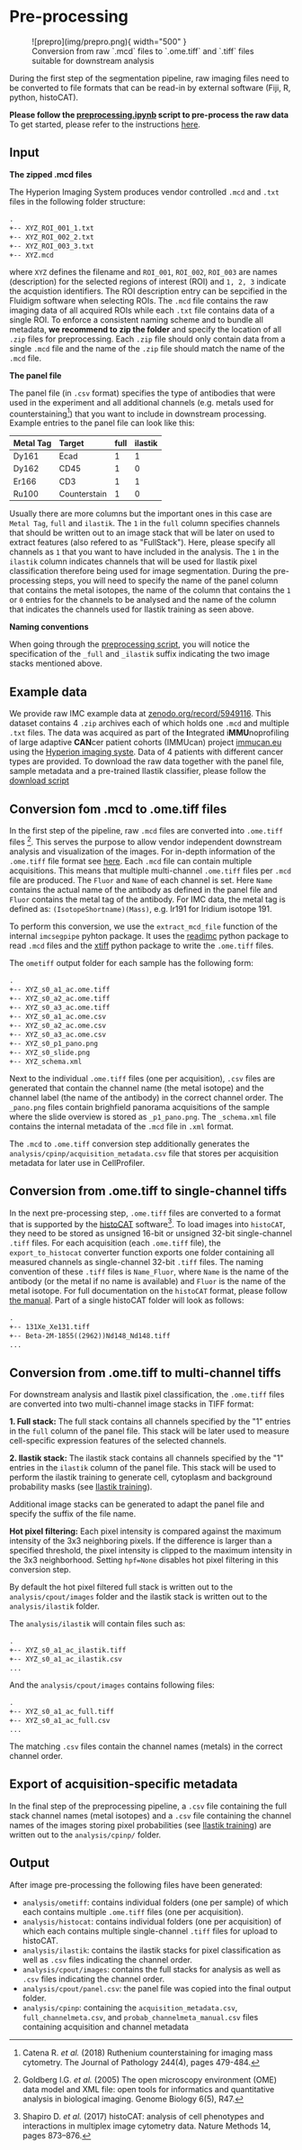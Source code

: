 # Pre-processing

<figure markdown>
  ![prepro](img/prepro.png){ width="500" }
  <figcaption>Conversion from raw `.mcd` files to `.ome.tiff` and `.tiff` files suitable for downstream analysis</figcaption>
</figure>

During the first step of the segmentation pipeline, raw imaging files need to be converted to file formats that can be read-in by external software (Fiji, R, python, histoCAT).

**Please follow the [preprocessing.ipynb](https://github.com/BodenmillerGroup/ImcSegmentationPipeline/blob/main/scripts/imc_preprocessing.ipynb) script to pre-process the raw data**
To get started, please refer to the instructions [here](index.md).

## Input

**The zipped .mcd files**

The Hyperion Imaging System produces vendor controlled `.mcd` and `.txt` files in the following folder structure:

```
.
+-- XYZ_ROI_001_1.txt
+-- XYZ_ROI_002_2.txt
+-- XYZ_ROI_003_3.txt
+-- XYZ.mcd
```

where `XYZ` defines the filename and `ROI_001`, `ROI_002`, `ROI_003` are names (description) for the selected regions of interest (ROI) and `1, 2, 3` indicate the acquistion identifiers. 
The ROI description entry can be sepcified in the Fluidigm software when selecting ROIs.
The `.mcd` file contains the raw imaging data of all acquired ROIs while each `.txt` file contains data of a single ROI.
To enforce a consistent naming scheme and to bundle all metadata, **we recommend to zip the folder** and specify the location of all `.zip` files for preprocessing. Each `.zip` file should only contain data from a single `.mcd` file and the name of the `.zip` file should match the name  of the `.mcd` file.

**The panel file**

The panel file (in `.csv` format) specifies the type of antibodies that were used in the experiment and all additional channels (e.g. metals used for counterstaining[^fn1]) that you want to include in downstream processing.
Example entries to the panel file can look like this:

|  Metal Tag | Target          | full | ilastik |
|  :---      | :---            | :--- | :---    | 
|  Dy161     | Ecad            | 1    | 1       |
|  Dy162     | CD45            | 1    | 0       |
|  Er166     | CD3             | 1    | 1       |
|  Ru100     | Counterstain    | 1    | 0       |

Usually there are more columns but the important ones in this case are `Metal Tag`, `full` and `ilastik`.
The `1` in the `full` column specifies channels that should be written out to an image stack that will be later on used to extract features (also refered to as "FullStack"). 
Here, please specify all channels as `1` that you want to have included in the analysis.
The `1` in the `ilastik` column indicates channels that will be used for Ilastik pixel classification therefore being used for image segmentation.
During the pre-processing steps, you will need to specify the name of the panel column that contains the metal isotopes, the name of the column that contains the `1` or `0` entries for the channels to be analysed and the name of the column that indicates the channels used for Ilastik training as seen above.

**Naming conventions**

When going through the [preprocessing script](https://github.com/BodenmillerGroup/ImcSegmentationPipeline/blob/main/scripts/imc_preprocessing.ipynb), you will notice the specification of the `_full` and `_ilastik` suffix indicating the two image stacks mentioned above.

## Example data

We provide raw IMC example data at [zenodo.org/record/5949116](https://zenodo.org/record/5949116). This dataset contains 4 `.zip` archives each of which holds one `.mcd` and multiple `.txt` files. The data was acquired as part of the **I**ntegrated i**MMU**noprofiling of large adaptive **CAN**cer patient cohorts (IMMUcan) project [immucan.eu](https://immucan.eu) using the [Hyperion imaging syste](www.fluidigm.com/products-services/instruments/hyperion). Data of 4 patients with different cancer types are provided. To download the raw data together with the panel file, sample metadata and a pre-trained Ilastik classifier, please follow the [download script](https://github.com/BodenmillerGroup/ImcSegmentationPipeline/blob/main/scripts/download_examples.ipynb)

## Conversion fom .mcd to .ome.tiff files

In the first step of the pipeline, raw `.mcd` files are converted into `.ome.tiff` files [^fn2].
This serves the purpose to allow vendor independent downstream analysis and visualization of the images.
For in-depth information of the `.ome.tiff` file format see [here](https://www.openmicroscopy.org/Schemas/Documentation/Generated/OME-2016-06/ome.html). 
Each `.mcd` file can contain multiple acquisitions. This means that multiple multi-channel `.ome.tiff` files per `.mcd` file are produced. 
The `Fluor` and `Name` of each channel is set.
Here `Name` contains the actual name of the antibody as defined in the panel file and `Fluor` contains the metal tag of the antibody.
For IMC data, the metal tag is defined as: `(IsotopeShortname)(Mass)`, e.g. Ir191 for Iridium
isotope 191.

To perform this conversion, we use the `extract_mcd_file` function of the internal `imcsegpipe` pyhton package.
It uses the [readimc](https://github.com/BodenmillerGroup/readimc) python package to read `.mcd` files and the [xtiff](https://github.com/BodenmillerGroup/xtiff) python package to write the `.ome.tiff` files.

The `ometiff` output folder for each sample has the following form:

```
.
+-- XYZ_s0_a1_ac.ome.tiff
+-- XYZ_s0_a2_ac.ome.tiff
+-- XYZ_s0_a3_ac.ome.tiff
+-- XYZ_s0_a1_ac.ome.csv
+-- XYZ_s0_a2_ac.ome.csv
+-- XYZ_s0_a3_ac.ome.csv
+-- XYZ_s0_p1_pano.png
+-- XYZ_s0_slide.png
+-- XYZ_schema.xml
```

Next to the individual `.ome.tiff` files (one per acquisition), `.csv` files are generated that contain the channel name (the metal isotope) and the channel label (the name of the antibody) in the correct channel order.
The `_pano.png` files contain brighfield panorama acquisitions of the sample where the slide overview is stored as `_p1_pano.png`. The `_schema.xml` file contains the internal metadata of the `.mcd` file in `.xml` format.

The `.mcd` to `.ome.tiff` conversion step additionally generates the `analysis/cpinp/acquisition_metadata.csv` file that stores per acquisition metadata for later use in CellProfiler.

## Conversion from .ome.tiff to single-channel tiffs

In the next pre-processing step, `.ome.tiff` files are converted to a format that is supported by the [histoCAT](https://bodenmillergroup.github.io/histoCAT/) software[^fn3].
To load images into `histoCAT`, they need to be stored as unsigned 16-bit or unsigned 32-bit single-channel `.tiff` files. 
For each acquisition (each `.ome.tiff` file), the `export_to_histocat` converter function exports one folder containing all measured channels as single-channel 32-bit `.tiff` files.
The naming convention of these `.tiff` files is `Name_Fluor`, where `Name` is the name of the antibody (or the metal if no name is available) and `Fluor` is the name of the metal isotope.
For full documentation on the `histoCAT` format, please follow [the manual](https://github.com/BodenmillerGroup/histoCAT/releases/download/histoCAT_1.76/histoCATmanual_1.76.pdf).
Part of a single histoCAT folder will look as follows:

```
.
+-- 131Xe_Xe131.tiff
+-- Beta-2M-1855((2962))Nd148_Nd148.tiff
...
```

## Conversion from .ome.tiff to multi-channel tiffs

For downstream analysis and Ilastik pixel classification, the `.ome.tiff` files are converted into two multi-channel image stacks in TIFF format:

**1. Full stack:** The full stack contains all channels specified by the "1" entries in the `full` column of the panel file. This stack will be later used to measure cell-specific expression features of the selected channels.

**2. Ilastik stack:** The ilastik stack contains all channels specified by the "1" entries in the `ilastik` column of the panel file. This stack will be used to perform the ilastik training to generate cell, cytoplasm and background probability masks (see [Ilastik training](https://bodenmillergroup.github.io/ImcSegmentationPipeline/ilastik.html)).

Additional image stacks can be generated to adapt the panel file and specify the suffix of the file name. 

**Hot pixel filtering:** Each pixel intensity is compared against the maximum intensity of the 3x3 neighboring pixels. If the difference is larger than a specified threshold, the pixel intensity is clipped to the maximum intensity in the 3x3 neighborhood. Setting `hpf=None` disables hot pixel filtering in this conversion step.

By default the hot pixel filtered full stack is written out to the `analysis/cpout/images` folder and the ilastik stack is written out to the `analysis/ilastik` folder.

The `analysis/ilastik` will contain files such as:

```
.
+-- XYZ_s0_a1_ac_ilastik.tiff
+-- XYZ_s0_a1_ac_ilastik.csv
...
```

And the `analysis/cpout/images` contains following files:

```
.
+-- XYZ_s0_a1_ac_full.tiff
+-- XYZ_s0_a1_ac_full.csv
...
```

The matching `.csv` files contain the channel names (metals) in the correct channel order.


## Export of acquisition-specific metadata

In the final step of the preprocessing pipeline, a `.csv` file containing the full stack channel names (metal isotopes) and a `.csv` file containing the channel names of the images storing pixel probabilities (see [Ilastik training](https://bodenmillergroup.github.io/ImcSegmentationPipeline/ilastik.html)) are written out to the `analysis/cpinp/` folder.

## Output

After image pre-processing the following files have been generated:

* `analysis/ometiff`: contains individual folders (one per sample) of which each contains multiple `.ome.tiff` files (one per acquisition).  
* `analysis/histocat`: contains individual folders (one per acquisition) of which each contains multiple single-channel `.tiff` files for upload to histoCAT.  
* `analysis/ilastik`: contains the ilastik stacks for pixel classification as well as `.csv` files indicating the channel order.  
* `analysis/cpout/images`: contains the full stacks for analysis as well as `.csv` files indicating the channel order.  
* `analysis/cpout/panel.csv`: the panel file was copied into the final output folder.  
* `analysis/cpinp`: containing the `acquisition_metadata.csv`, `full_channelmeta.csv`, and `probab_channelmeta_manual.csv` files containing acquisition and channel metadata 

[^fn1]: Catena R. _et al._ (2018) Ruthenium counterstaining for imaging mass cytometry. The Journal of Pathology 244(4), pages 479-484.
[^fn2]: Goldberg I.G. _et al._ (2005) The open microscopy environment (OME) data model and XML file: open tools for informatics and quantitative analysis in biological imaging. Genome Biology 6(5), R47.
[^fn3]: Shapiro D. _et al._ (2017) histoCAT: analysis of cell phenotypes and interactions in multiplex image cytometry data. Nature Methods 14, pages 873–876.